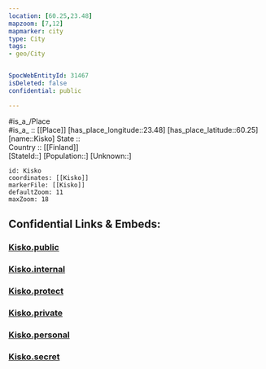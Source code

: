 ```yaml
---
location: [60.25,23.48] 
mapzoom: [7,12] 
mapmarker: city 
type: City
tags:
- geo/City


SpocWebEntityId: 31467
isDeleted: false
confidential: public

---
```

#is_a_/Place  
#is_a_ :: [[Place]] 
[has_place_longitude::23.48] 
[has_place_latitude::60.25] 
[name::Kisko] 
State ::  
Country :: [[Finland]]  
[StateId::] 
[Population::] 
[Unknown::] 


```leaflet
id: Kisko
coordinates: [[Kisko]] 
markerFile: [[Kisko]] 
defaultZoom: 11 
maxZoom: 18
```


## Confidential Links & Embeds: 

### [Kisko.public](/_public/\Earth\Continent\Europe\Europe~North\Finland\Provinces~Finland\Western_Finland\counties~Western_Finland\Finland_Proper\CityKisko.public.md) 

### [Kisko.internal](/_internal/\Earth\Continent\Europe\Europe~North\Finland\Provinces~Finland\Western_Finland\counties~Western_Finland\Finland_Proper\CityKisko.internal.md) 

### [Kisko.protect](/_protect/\Earth\Continent\Europe\Europe~North\Finland\Provinces~Finland\Western_Finland\counties~Western_Finland\Finland_Proper\CityKisko.protect.md) 

### [Kisko.private](/_private/\Earth\Continent\Europe\Europe~North\Finland\Provinces~Finland\Western_Finland\counties~Western_Finland\Finland_Proper\CityKisko.private.md) 

### [Kisko.personal](/_personal/\Earth\Continent\Europe\Europe~North\Finland\Provinces~Finland\Western_Finland\counties~Western_Finland\Finland_Proper\CityKisko.personal.md) 

### [Kisko.secret](/_secret/\Earth\Continent\Europe\Europe~North\Finland\Provinces~Finland\Western_Finland\counties~Western_Finland\Finland_Proper\CityKisko.secret.md)

